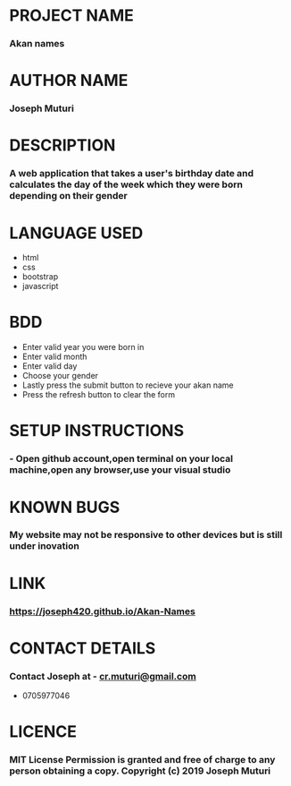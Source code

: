 # PROJECT NAME
### Akan names

# AUTHOR NAME
### Joseph Muturi

# DESCRIPTION
### A web application that takes a user's birthday date and calculates the day of the week which they were born depending on their gender


# LANGUAGE USED
- html
- css
- bootstrap
- javascript

# BDD
- Enter valid year you were born in
- Enter  valid month 
- Enter valid day
- Choose your gender
- Lastly press the submit button to recieve your akan name
- Press the refresh button to clear the form


# SETUP INSTRUCTIONS
### - Open github account,open terminal on your local machine,open any browser,use your visual studio

# KNOWN BUGS
### My website may not be responsive to other devices but is still under inovation

# LINK
### https://joseph420.github.io/Akan-Names

# CONTACT DETAILS
### Contact Joseph at - cr.muturi@gmail.com
- 0705977046

# LICENCE
### MIT License Permission is granted and free of charge to any person obtaining a copy. Copyright (c) 2019 Joseph Muturi

